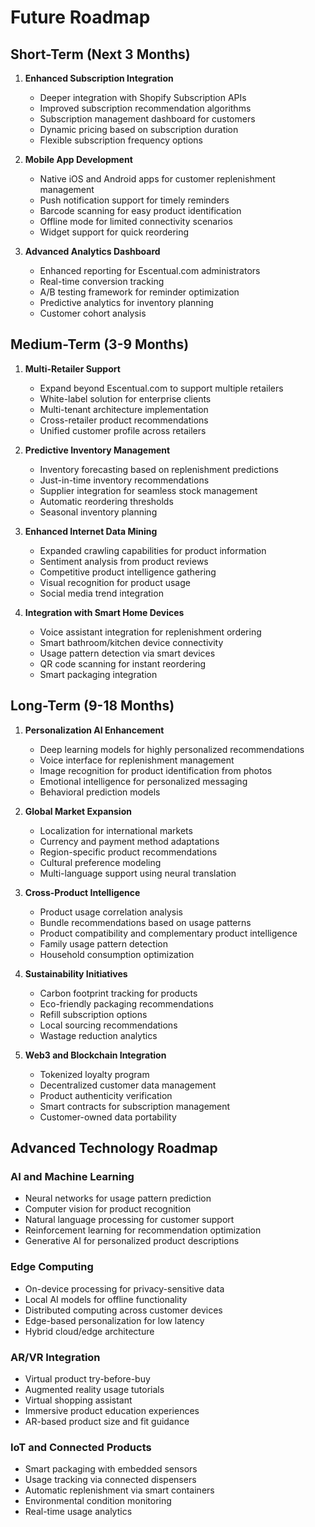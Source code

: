 
# Future Roadmap

## Short-Term (Next 3 Months)

1. **Enhanced Subscription Integration**
   - Deeper integration with Shopify Subscription APIs
   - Improved subscription recommendation algorithms
   - Subscription management dashboard for customers
   - Dynamic pricing based on subscription duration
   - Flexible subscription frequency options

2. **Mobile App Development**
   - Native iOS and Android apps for customer replenishment management
   - Push notification support for timely reminders
   - Barcode scanning for easy product identification
   - Offline mode for limited connectivity scenarios
   - Widget support for quick reordering

3. **Advanced Analytics Dashboard**
   - Enhanced reporting for Escentual.com administrators
   - Real-time conversion tracking
   - A/B testing framework for reminder optimization
   - Predictive analytics for inventory planning
   - Customer cohort analysis

## Medium-Term (3-9 Months)

1. **Multi-Retailer Support**
   - Expand beyond Escentual.com to support multiple retailers
   - White-label solution for enterprise clients
   - Multi-tenant architecture implementation
   - Cross-retailer product recommendations
   - Unified customer profile across retailers

2. **Predictive Inventory Management**
   - Inventory forecasting based on replenishment predictions
   - Just-in-time inventory recommendations
   - Supplier integration for seamless stock management
   - Automatic reordering thresholds
   - Seasonal inventory planning

3. **Enhanced Internet Data Mining**
   - Expanded crawling capabilities for product information
   - Sentiment analysis from product reviews
   - Competitive product intelligence gathering
   - Visual recognition for product usage
   - Social media trend integration

4. **Integration with Smart Home Devices**
   - Voice assistant integration for replenishment ordering
   - Smart bathroom/kitchen device connectivity
   - Usage pattern detection via smart devices
   - QR code scanning for instant reordering
   - Smart packaging integration

## Long-Term (9-18 Months)

1. **Personalization AI Enhancement**
   - Deep learning models for highly personalized recommendations
   - Voice interface for replenishment management
   - Image recognition for product identification from photos
   - Emotional intelligence for personalized messaging
   - Behavioral prediction models

2. **Global Market Expansion**
   - Localization for international markets
   - Currency and payment method adaptations
   - Region-specific product recommendations
   - Cultural preference modeling
   - Multi-language support using neural translation

3. **Cross-Product Intelligence**
   - Product usage correlation analysis
   - Bundle recommendations based on usage patterns
   - Product compatibility and complementary product intelligence
   - Family usage pattern detection
   - Household consumption optimization

4. **Sustainability Initiatives**
   - Carbon footprint tracking for products
   - Eco-friendly packaging recommendations
   - Refill subscription options
   - Local sourcing recommendations
   - Wastage reduction analytics

5. **Web3 and Blockchain Integration**
   - Tokenized loyalty program
   - Decentralized customer data management
   - Product authenticity verification
   - Smart contracts for subscription management
   - Customer-owned data portability

## Advanced Technology Roadmap

### AI and Machine Learning
- Neural networks for usage pattern prediction
- Computer vision for product recognition
- Natural language processing for customer support
- Reinforcement learning for recommendation optimization
- Generative AI for personalized product descriptions

### Edge Computing
- On-device processing for privacy-sensitive data
- Local AI models for offline functionality
- Distributed computing across customer devices
- Edge-based personalization for low latency
- Hybrid cloud/edge architecture

### AR/VR Integration
- Virtual product try-before-buy
- Augmented reality usage tutorials
- Virtual shopping assistant
- Immersive product education experiences
- AR-based product size and fit guidance

### IoT and Connected Products
- Smart packaging with embedded sensors
- Usage tracking via connected dispensers
- Automatic replenishment via smart containers
- Environmental condition monitoring
- Real-time usage analytics
